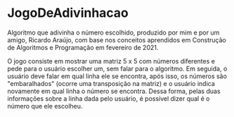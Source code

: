# JogoDeAdivinhacao
Algoritmo que adivinha o número escolhido, produzido por mim e por um amigo, Ricardo Araújo, com base nos conceitos aprendidos em Construção de Algoritmos e Programação em fevereiro de 2021.

O jogo consiste em mostrar uma matriz 5 x 5 com números diferentes e pede para o usuário escolher um, sem falar para o algoritmo. Em seguida, o usuário deve falar
em qual linha ele se encontra, após isso, os números são "embaralhados" (ocorre uma transposição na matriz) e o usuário indica novamente em qual linha o número
se encontra. Dessa forma, pelas duas informações sobre a linha dada pelo usuário, é possível dizer qual é o número que ele escolheu.
